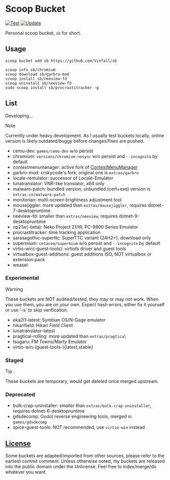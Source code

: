# Scoop Bucket

[![Test](https://github.com/Vinfall/sb/actions/workflows/test.yml/badge.svg)](https://github.com/Vinfall/sb/actions/workflows/test.yml) [![Update](https://github.com/Vinfall/sb/actions/workflows/update.yml/badge.svg)](https://github.com/Vinfall/sb/actions/workflows/update.yml)

Personal scoop bucket, `sb` for short.

## Usage

```pwsh
scoop bucket add sb https://github.com/Vinfall/sb

scoop info sb/chromium
scoop download sb/garbro-mod
scoop install sb/neeview-fd
scoop uninstall sb/neeview-fd
sudo scoop install sb/procrastitracker -g
```

## List

Developing...

> [!NOTE]
> Currently under heavy development.
> As I usually test buckets locally, online version is likely outdated/buggy before changes/fixes are pushed.

- cemu-dev: `games/cemu-dev` w/o persist
- chromium: `versions/chromium-nosync` w/o persist and `--incognito` by default
- contextmenumanager: active fork of [ContextMenuManager][ContextMenuManager]
- garbro-mod: crskycode's fork, original one is `extras/garbro`
- locale-remulator: successor of Locale-Emulator
- lunatranslator: VNR-like translator, x64 only
- malware-patch: bundled version, unbundled (cert+exe) version is `extras-cn/malware-patch`
- monitorian: multi-screen brightness adjustment tool
- mousejiggler: more updated than `extras/mousejiggler`, requires dotnet-7-desktopruntime
- neeview-fd: smaller than `extras/neeview`, requires dotnet-9-desktopruntime
- np21w(-beta): Neko Project 21/W, PC-9800 Series Emulator
- procrastitracker: time tracking application
- sarasagothic-superttc: SuperTTC variant (24H2+), download only
- supermium: `cetacea/supermium` w/o persist and `--incognito` by default
- virtio-win(-guest-tools): virtiofs driver and guest tools
- virtualbox-guest-additions: guest additions ISO, NOT virtualbox or extension pack
- weasel

### Experimental

> [!WARNING]
> These buckets are NOT audited/tested, they may or may not work.
> When you use them, you are on your own.
> Expect hash errors, either fix it yourself or use '-s' to skip verification.

- eka2l1-latest: Symbian OS/N-Gage emulator
- hikarifield: Hikari Field Client
- lunatranslator-latest
- pragtical-rolling: more updated than `extras/pragtical`
- tsugaru: FM Towns/Marty Emulator
- virtio-win-(guest-tools-){latest,stable}

### Staged

> [!TIP]
> These buckets are temporary, would get deleted once merged upstream.

### Deprecated

- bulk-crap-uninstaller: smaller than `extras/bulk-crap-uninstaller`, requires dotnet-6-desktopruntime
- gdsdecomp: Godot reverse engineering tools, merged in `games/gdsdecomp`
- spice-guest-tools: NOT recommended, use `virtio-win` instead

## [License](LICENSE)

Some buckets are adapted/imported from other sources, please refer to the earliest commit comment.
Unless otherwise noted, my buckets are released into the public domain under the Unlicense.
Feel free to index/merge/do whatever you want.

[ContextMenuManager]: https://github.com/BluePointLilac/ContextMenuManager
